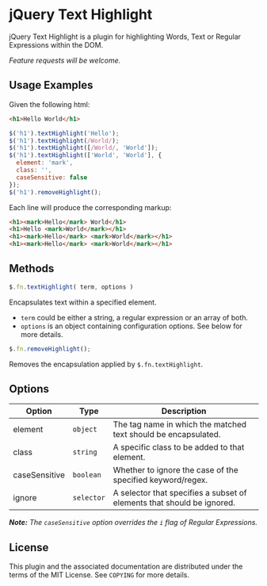 jQuery Text Highlight
=====================

jQuery Text Highlight is a plugin for highlighting Words, Text or Regular
Expressions within the DOM.

_Feature requests will be welcome._

Usage Examples
--------------

Given the following html:

```html
<h1>Hello World</h1>
```

```javascript
$('h1').textHighlight('Hello');
$('h1').textHighlight(/World/);
$('h1').textHighlight([/World/, 'World']);
$('h1').textHighlight(['World', 'World'], {
  element: 'mark',
  class: '',
  caseSensitive: false
});
$('h1').removeHighlight();
```

Each line will produce the corresponding markup:

```html
<h1><mark>Hello</mark> World</h1>
<h1>Hello <mark>World</mark></h1>
<h1><mark>Hello</mark> <mark>World</mark></h1>
<h1><mark>Hello</mark> <mark>World</mark></h1>
```

Methods
-------

```javascript
$.fn.textHighlight( term, options )
```

Encapsulates text within a specified element.

* `term` could be either a string, a regular expression or an array of both.
* `options` is an object containing configuration options. See below for more details.

```javascript
$.fn.removeHighlight();
```

Removes the encapsulation applied by `$.fn.textHighlight`.

Options
-------

|Option         | Type       | Description |
| ------------- |----------- | ----------- |
| element       | `object`   | The tag name in which the matched text should be encapsulated.|
| class         | `string`   | A specific class to be added to that element. |
| caseSensitive | `boolean`  | Whether to ignore the case of the specified keyword/regex. |
| ignore        | `selector` | A selector that specifies a subset of elements that should be ignored. |

_**Note:** The `caseSensitive` option overrides the `i` flag of Regular Expressions._

License
-------
This plugin and the associated documentation are distributed under the terms of
the MIT License. See `COPYING` for more details.
